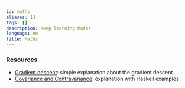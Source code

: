```yaml
---
id: maths
aliases: []
tags: []
description: Keep learning Maths
language: en
title: Maths
---
```


### Resources

- [Gradient descent](https://machinelearnia.com/descente-de-gradient/): simple explanation about the gradient descent.
- [Covariance and Contravariance](https://www.schoolofhaskell.com/user/commercial/content/covariance-contravariance): explanation with Haskell examples
